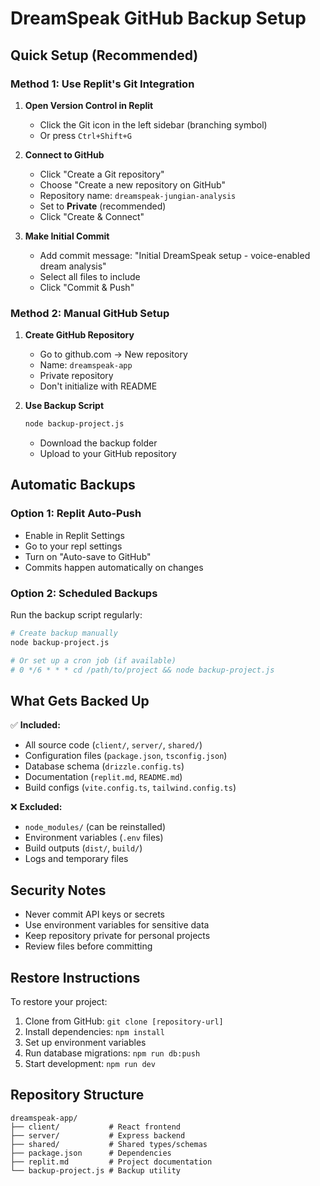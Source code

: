 # DreamSpeak GitHub Backup Setup

## Quick Setup (Recommended)

### Method 1: Use Replit's Git Integration

1. **Open Version Control in Replit**
   - Click the Git icon in the left sidebar (branching symbol)
   - Or press `Ctrl+Shift+G`

2. **Connect to GitHub**
   - Click "Create a Git repository"
   - Choose "Create a new repository on GitHub"
   - Repository name: `dreamspeak-jungian-analysis`
   - Set to **Private** (recommended)
   - Click "Create & Connect"

3. **Make Initial Commit**
   - Add commit message: "Initial DreamSpeak setup - voice-enabled dream analysis"
   - Select all files to include
   - Click "Commit & Push"

### Method 2: Manual GitHub Setup

1. **Create GitHub Repository**
   - Go to github.com → New repository
   - Name: `dreamspeak-app`
   - Private repository
   - Don't initialize with README

2. **Use Backup Script**
   ```bash
   node backup-project.js
   ```
   - Download the backup folder
   - Upload to your GitHub repository

## Automatic Backups

### Option 1: Replit Auto-Push
- Enable in Replit Settings
- Go to your repl settings
- Turn on "Auto-save to GitHub"
- Commits happen automatically on changes

### Option 2: Scheduled Backups
Run the backup script regularly:
```bash
# Create backup manually
node backup-project.js

# Or set up a cron job (if available)
# 0 */6 * * * cd /path/to/project && node backup-project.js
```

## What Gets Backed Up

✅ **Included:**
- All source code (`client/`, `server/`, `shared/`)
- Configuration files (`package.json`, `tsconfig.json`)
- Database schema (`drizzle.config.ts`)
- Documentation (`replit.md`, `README.md`)
- Build configs (`vite.config.ts`, `tailwind.config.ts`)

❌ **Excluded:**
- `node_modules/` (can be reinstalled)
- Environment variables (`.env` files)
- Build outputs (`dist/`, `build/`)
- Logs and temporary files

## Security Notes

- Never commit API keys or secrets
- Use environment variables for sensitive data
- Keep repository private for personal projects
- Review files before committing

## Restore Instructions

To restore your project:
1. Clone from GitHub: `git clone [repository-url]`
2. Install dependencies: `npm install`
3. Set up environment variables
4. Run database migrations: `npm run db:push`
5. Start development: `npm run dev`

## Repository Structure

```
dreamspeak-app/
├── client/           # React frontend
├── server/           # Express backend  
├── shared/           # Shared types/schemas
├── package.json      # Dependencies
├── replit.md         # Project documentation
└── backup-project.js # Backup utility
```